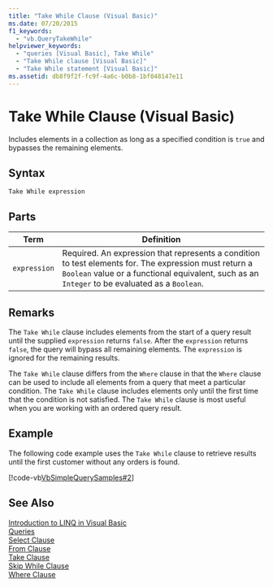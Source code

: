 ```yaml
---
title: "Take While Clause (Visual Basic)"
ms.date: 07/20/2015
f1_keywords: 
  - "vb.QueryTakeWhile"
helpviewer_keywords: 
  - "queries [Visual Basic], Take While"
  - "Take While clause [Visual Basic]"
  - "Take While statement [Visual Basic]"
ms.assetid: db8f9f2f-fc9f-4a6c-b0b8-1bf048147e11
---
```

# Take While Clause (Visual Basic)
Includes elements in a collection as long as a specified condition is `true` and bypasses the remaining elements.  
  
## Syntax  
  
```  
Take While expression  
```  
  
## Parts  
  
|Term|Definition|  
|---|---|  
|`expression`|Required. An expression that represents a condition to test elements for. The expression must return a `Boolean` value or a functional equivalent, such as an `Integer` to be evaluated as a `Boolean`.|  
  
## Remarks  
 The `Take While` clause includes elements from the start of a query result until the supplied `expression` returns `false`. After the `expression` returns `false`, the query will bypass all remaining elements. The `expression` is ignored for the remaining results.  
  
 The `Take While` clause differs from the `Where` clause in that the `Where` clause can be used to include all elements from a query that meet a particular condition. The `Take While` clause includes elements only until the first time that the condition is not satisfied. The `Take While` clause is most useful when you are working with an ordered query result.  
  
## Example  
 The following code example uses the `Take While` clause to retrieve results until the first customer without any orders is found.  
  
 [!code-vb[VbSimpleQuerySamples#2](../../../visual-basic/language-reference/queries/codesnippet/VisualBasic/take-while-clause_1.vb)]  
  
## See Also  
 [Introduction to LINQ in Visual Basic](../../../visual-basic/programming-guide/language-features/linq/introduction-to-linq.md)  
 [Queries](../../../visual-basic/language-reference/queries/queries.md)  
 [Select Clause](../../../visual-basic/language-reference/queries/select-clause.md)  
 [From Clause](../../../visual-basic/language-reference/queries/from-clause.md)  
 [Take Clause](../../../visual-basic/language-reference/queries/take-clause.md)  
 [Skip While Clause](../../../visual-basic/language-reference/queries/skip-while-clause.md)  
 [Where Clause](../../../visual-basic/language-reference/queries/where-clause.md)
